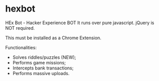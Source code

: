 # hexbot
HEx Bot - Hacker Experience BOT It runs over pure javascript. jQuery is NOT required.

This must be installed as a Chrome Extension.

Functionalities:
* Solves riddles/puzzles (NEW);
* Performs game missions;
* Intercepts bank transactions;
* Performs massive uploads.






